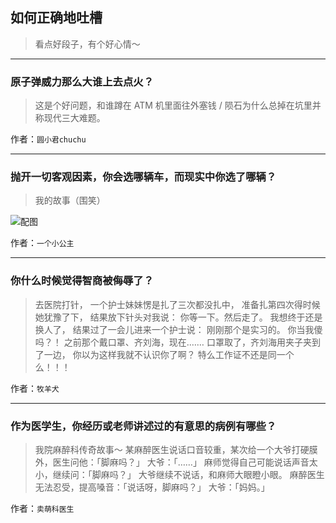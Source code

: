 ## 如何正确地吐槽

> 看点好段子，有个好心情～


 
---

### 原子弹威力那么大谁上去点火？

> 这是个好问题，和谁蹲在 ATM 机里面往外塞钱 / 陨石为什么总掉在坑里并称现代三大难题。


作者：`圆小君chuchu`

---

### 抛开一切客观因素，你会选哪辆车，而现实中你选了哪辆？

> 我的故事（围笑）



![配图](http://pic3.zhimg.com/70/6f0b3bac65f270b9c250d18c9cd5c70a_b.jpg)


作者：`一个小公主`

---

### 你什么时候觉得智商被侮辱了？

> 去医院打针，
> 一个护士妹妹愣是扎了三次都没扎中，
> 准备扎第四次得时候她犹豫了下，
> 结果放下针头对我说：
> 你等一下。然后走了。
> 我想终于还是换人了，
> 结果过了一会儿进来一个护士说：
> 刚刚那个是实习的。
> 你当我傻吗？！
> 之前那个戴口罩、齐刘海，现在.……
> 口罩取了，齐刘海用夹子夹到了一边，
> 你以为这样我就不认识你了啊？
> 特么工作证不还是同一个么！！！


作者：`牧羊犬`

---

### 作为医学生，你经历或老师讲述过的有意思的病例有哪些？

> 我院麻醉科传奇故事～
> 某麻醉医生说话口音较重，某次给一个大爷打硬膜外，医生问他：「脚麻吗？」
> 大爷：「……」
> 麻师觉得自己可能说话声音太小，继续问：「脚麻吗？」
> 大爷继续不说话，和麻师大眼瞪小眼。
> 麻醉医生无法忍受，提高嗓音：「说话呀，脚麻吗？」
> 大爷：「妈妈。」


作者：`卖萌科医生`